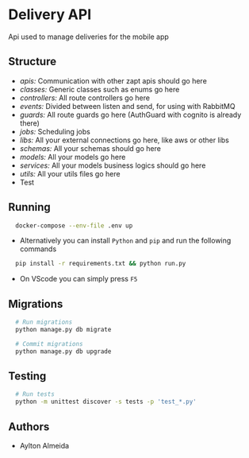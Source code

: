 # Delivery API

Api used to manage deliveries for the mobile app

## Structure

- _apis:_ Communication with other zapt apis should go here
- _classes:_ Generic classes such as enums go here
- _controllers:_ All route controllers go here
- _events:_ Divided between listen and send, for using with RabbitMQ
- _guards:_ All route guards go here (AuthGuard with cognito is already there)
- _jobs:_ Scheduling jobs
- _libs:_ All your external connections go here, like aws or other libs
- _schemas:_ All your schemas should go here
- _models:_ All your models go here
- _services:_ All your models business logics should go here
- _utils:_ All your utils files go here
- Test

## Running

```bash
  docker-compose --env-file .env up
```

- Alternatively you can install `Python` and `pip` and run the following commands

```bash
  pip install -r requirements.txt && python run.py
```

- On VScode you can simply press `F5`

## Migrations

```bash
  # Run migrations
  python manage.py db migrate
```

```bash
  # Commit migrations
  python manage.py db upgrade
```

## Testing

```bash
  # Run tests
  python -m unittest discover -s tests -p 'test_*.py'
```

## Authors

- Aylton Almeida
